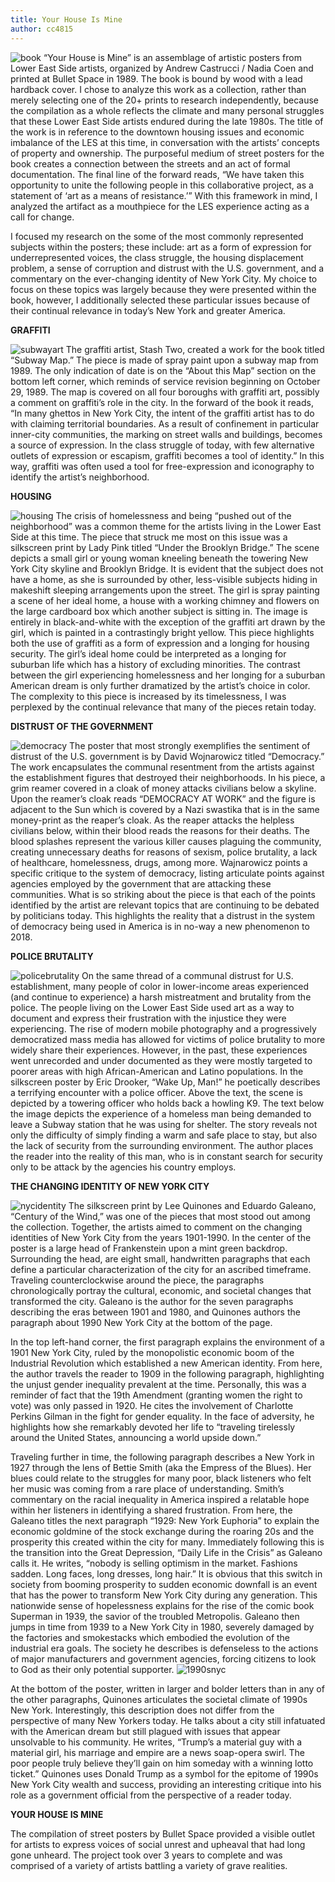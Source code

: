 ```yaml
---
title: Your House Is Mine
author: cc4815
---
```

![book](https://i.imgur.com/VxRGCbC.jpg)
“Your House is Mine” is an assemblage of artistic posters from Lower East Side artists, organized by Andrew Castrucci / Nadia Coen and printed at Bullet Space in 1989. The book is bound by wood with a lead hardback cover. I chose to analyze this work as a collection, rather than merely selecting one of the 20+ prints to research independently, because the compilation as a whole reflects the climate and many personal struggles that these Lower East Side artists endured during the late 1980s. The title of the work is in reference to the downtown housing issues and economic imbalance of the LES at this time, in conversation with the artists’ concepts of property and ownership. The purposeful medium of street posters for the book creates a connection between the streets and an act of formal documentation. The final line of the forward reads, “We have taken this opportunity to unite the following people in this collaborative project, as a statement of ‘art as a means of resistance.’”  With this framework in mind, I analyzed the artifact as a mouthpiece for the LES experience acting as a call for change.

I focused my research on the some of the most commonly represented subjects within the posters; these include: art as a form of expression for underrepresented voices, the class struggle, the housing displacement problem, a sense of corruption and distrust with the U.S. government, and a commentary on the ever-changing identity of New York City. My choice to focus on these topics was largely because they were presented within the book, however, I additionally selected these particular issues because of their continual relevance in today’s New York and greater America.

**GRAFFITI**

![subwayart](https://i.imgur.com/j6tty0x.jpg)
The graffiti artist, Stash Two, created a work for the book titled “Subway Map.” The piece is made of spray paint upon a subway map from 1989. The only indication of date is on the “About this Map” section on the bottom left corner, which reminds of service revision beginning on October 29, 1989. The map is covered on all four boroughs with graffiti art, possibly a comment on graffiti’s role in the city. In the forward of the book it reads, “In many ghettos in New York City, the intent of the graffiti artist has to do with claiming territorial boundaries. As a result of confinement in particular inner-city communities, the marking on street walls and buildings, becomes a source of expression. In the class struggle of today, with few alternative outlets of expression or escapism, graffiti becomes a tool of identity.” In this way, graffiti was often used a tool for free-expression and iconography to identify the artist’s neighborhood.

**HOUSING**

![housing](https://i.imgur.com/h4hyykz.jpg)
The crisis of homelessness and being “pushed out of the neighborhood” was a common theme for the artists living in the Lower East Side at this time. The piece that struck me most on this issue was a silkscreen print by Lady Pink titled “Under the Brooklyn Bridge.” The scene depicts a small girl or young woman kneeling beneath the towering New York City skyline and Brooklyn Bridge. It is evident that the subject does not have a home, as she is surrounded by other, less-visible subjects hiding in makeshift sleeping arrangements upon the street. The girl is spray painting a scene of her ideal home, a house with a working chimney and flowers on the large cardboard box which another subject is sitting in. The image is entirely in black-and-white with the exception of the graffiti art drawn by the girl, which is painted in a contrastingly bright yellow. This piece highlights both the use of graffiti as a form of expression and a longing for housing security. The girl’s ideal home could be interpreted as a longing for suburban life which has a history of excluding minorities. The contrast between the girl experiencing homelessness and her longing for a suburban American dream is only further dramatized by the artist’s choice in color. The complexity to this piece is increased by its timelessness, I was perplexed by the continual relevance that many of the pieces retain today.

**DISTRUST OF THE GOVERNMENT**

![democracy](https://i.imgur.com/IHpDwvm.jpg)
The poster that most strongly exemplifies the sentiment of distrust of the U.S. government is by David Wojnarowicz titled “Democracy.” The work encapsulates the communal resentment from the artists against the establishment figures that destroyed their neighborhoods. In his piece, a grim reamer covered in a cloak of money attacks civilians below a skyline. Upon the reamer’s cloak reads “DEMOCRACY AT WORK” and the figure is adjacent to the Sun which is covered by a Nazi swastika that is in the same money-print as the reaper’s cloak. As the reaper attacks the helpless civilians below, within their blood reads the reasons for their deaths. The blood splashes represent the various killer causes plaguing the community, creating unnecessary deaths for reasons of sexism, police brutality, a lack of healthcare, homelessness, drugs, among more. Wajnarowicz points a specific critique to the system of democracy, listing articulate points against agencies employed by the government that are attacking these communities. What is so striking about the piece is that each of the points identified by the artist are relevant topics that are continuing to be debated by politicians today. This highlights the reality that a distrust in the system of democracy being used in America is in no-way a new phenomenon to 2018.

**POLICE BRUTALITY**

![policebrutality](https://i.imgur.com/zfTcqSA.jpg)
On the same thread of a communal distrust for U.S. establishment, many people of color in lower-income areas experienced (and continue to experience) a harsh mistreatment and brutality from the police. The people living on the Lower East Side used art as a way to document and express their frustration with the injustice they were experiencing. The rise of modern mobile photography and a progressively democratized mass media has allowed for victims of police brutality to more widely share their experiences. However, in the past, these experiences went unrecorded and under documented as they were mostly targeted to poorer areas with high African-American and Latino populations. In the silkscreen poster by Eric Drooker, “Wake Up, Man!” he poetically describes a terrifying encounter with a police officer. Above the text, the scene is depicted by a towering officer who holds back a howling K9. The text below the image depicts the experience of a homeless man being demanded to leave a Subway station that he was using for shelter. The story reveals not only the difficulty of simply finding a warm and safe place to stay, but also the lack of security from the surrounding environment. The author places the reader into the reality of this man, who is in constant search for security only to be attack by the agencies his country employs.

**THE CHANGING IDENTITY OF NEW YORK CITY**

![nycidentity](https://i.imgur.com/2svRg6n.jpg)
The silkscreen print by Lee Quinones and Eduardo Galeano, “Century of the Wind,” was one of the pieces that most stood out among the collection. Together, the artists aimed to comment on the changing identities of New York City from the years 1901-1990. In the center of the poster is a large head of Frankenstein upon a mint green backdrop. Surrounding the head, are eight small, handwritten paragraphs that each define a particular characterization of the city for an ascribed timeframe. Traveling counterclockwise around the piece, the paragraphs chronologically portray the cultural, economic, and societal changes that transformed the city. Galeano is the author for the seven paragraphs describing the eras between 1901 and 1980, and Quinones authors the paragraph about 1990 New York City at the bottom of the page.

In the top left-hand corner, the first paragraph explains the environment of a 1901 New York City, ruled by the monopolistic economic boom of the Industrial Revolution which established a new American identity. From here, the author travels the reader to 1909 in the following paragraph, highlighting the unjust gender inequality prevalent at the time. Personally, this was a reminder of fact that the 19th Amendment (granting women the right to vote) was only passed in 1920. He cites the involvement of Charlotte Perkins Gilman in the fight for gender equality. In the face of adversity, he highlights how she remarkably devoted her life to “traveling tirelessly around the United States, announcing a world upside down.”

Traveling further in time, the following paragraph describes a New York in 1927 through the lens of Bettie Smith (aka the Empress of the Blues). Her blues could relate to the struggles for many poor, black listeners who felt her music was coming from a rare place of understanding. Smith’s commentary on the racial inequality in America inspired a relatable hope within her listeners in identifying a shared frustration. From here, the Galeano titles the next paragraph “1929: New York Euphoria” to explain the economic goldmine of the stock exchange during the roaring 20s and the prosperity this created within the city for many. Immediately following this is the transition into the Great Depression, “Daily Life in the Crisis” as Galeano calls it. He writes, “nobody is selling optimism in the market. Fashions sadden. Long faces, long dresses, long hair.” It is obvious that this switch in society from booming prosperity to sudden economic downfall is an event that has the power to transform New York City during any generation. This nationwide sense of hopelessness explains for the rise of the comic book Superman in 1939, the savior of the troubled Metropolis. Galeano then jumps in time from 1939 to a New York City in 1980, severely damaged by the factories and smokestacks which embodied the evolution of the industrial era goals. The society he describes is defenseless to the actions of major manufacturers and government agencies, forcing citizens to look to God as their only potential supporter.
![1990snyc](https://i.imgur.com/B1gHt1h.jpg)

At the bottom of the poster, written in larger and bolder letters than in any of the other paragraphs, Quinones articulates the societal climate of 1990s New York. Interestingly, this description does not differ from the perspective of many New Yorkers today. He talks about a city still infatuated with the American dream but still plagued with issues that appear unsolvable to his community. He writes, “Trump’s a material guy with a material girl, his marriage and empire are a news soap-opera swirl. The poor people truly believe they’ll gain on him someday with a winning lotto ticket.” Quinones uses Donald Trump as a symbol for the epitome of 1990s New York City wealth and success, providing an interesting critique into his role as a government official from the perspective of a reader today.

**YOUR HOUSE IS MINE**

The compilation of street posters by Bullet Space provided a visible outlet for artists to express voices of social unrest and upheaval that had long gone unheard. The project took over 3 years to complete and was comprised of a variety of artists battling a variety of grave realities.
